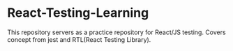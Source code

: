 # React-Testing-Learning
This repository servers as a practice repository for React/JS testing. Covers concept from jest and RTL(React Testing Library).
